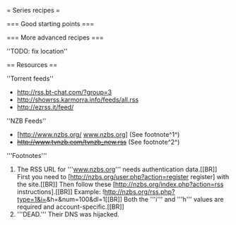 = Series recipes =

=== Good starting points ===

 [wiki:Cookbook/Series/SimpleSeries Very basic series configuration]::
 [wiki:Cookbook/Series/Preset Manage series and multiple feeds easily]::
 [wiki:Cookbook/Series/SetPath Set torrent client download path from series name]::

=== More advanced recipes ===

 [wiki:Cookbook/Series/Sort Sort Downloads with FlexGet]::
 [wiki:Cookbook/Series/DelugeMovedone Set deluge options trough series groups]::
 [wiki:Cookbook/Series/Advanced Advanced example with setting groups and qualities]::
 [wiki:Cookbook/Series/DelugeThetvdbSeries Advanced deluge/thetvdb config showing many features]::
 [wiki:Cookbook/Series/DelugeSeriesLabel Set deluge labels to the series name]::
 [wiki:Cookbook/Series/AdvancedTransmissionAndDownloadManagement Download series with transmission (advanced)]::
 [wiki:Cookbook/Series/TimeframeWithMinMaxQuality Timeframe with min and max qualities]::
 [wiki:Cookbook/Series/PremieresGenres Get serier premieres with genre filtering]::
 [wiki:Cookbook/Urlrewrite/nzbclub Fix the nzbclub feed to get series]::
 [wiki:Cookbook/Movies/TraktUpload Upload movie/tv collection to trakt.tv]::

''TODO: fix location''

 [wiki:Cookbook/SeriesSabNZBd Set category from series name with sabnzbd]::

== Resources ==

''Torrent feeds''

 * http://rss.bt-chat.com/?group=3
 * http://showrss.karmorra.info/feeds/all.rss
 * http://ezrss.it/feed/

''NZB Feeds''

 * [http://www.nzbs.org/ www.nzbs.org] (See footnote^1^)
 * ~~http://www.tvnzb.com/tvnzb_new.rss~~ (See footnote^2^)

'''Footnotes'''

 1. The RSS URL for '''www.nzbs.org''' needs authentication data.[[BR]]
 First you need to [http://nzbs.org/user.php?action=register register] with the site.[[BR]]
 Then follow these [http://nzbs.org/index.php?action=rss instructions].[[BR]]
 Example: !http://nzbs.org/rss.php?type=1&i=<uid>&h=<hash>&num=100&dl=1[[BR]]
 Both the '''i''' and '''h''' values are required and account-specific.[[BR]] 
 2. '''DEAD.'''  Their DNS was hijacked.